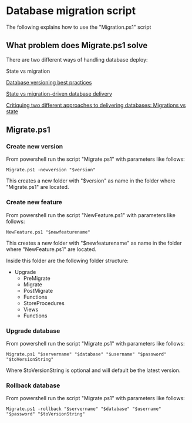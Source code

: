 # Database migration script
The following explains how to use the "Migration.ps1" script

## What problem does Migrate.ps1 solve
There are two different ways of handling database deploy:

State vs migration

[Database versioning best practices](http://enterprisecraftsmanship.com/2015/08/10/database-versioning-best-practices/)

[State vs migration-driven database delivery](http://enterprisecraftsmanship.com/2015/08/18/state-vs-migration-driven-database-delivery/)

[Critiquing two different approaches to delivering databases: Migrations vs state](http://workingwithdevs.com/delivering-databases-migrations-vs-state/)



## Migrate.ps1

### Create new version
From powershell run the script "Migrate.ps1" with parameters like follows:

    Migrate.ps1 -newversion "$version"


This creates a new folder with "$version" as name in the folder where "Migrate.ps1" 
are located.

### Create new feature
From powershell run the script "NewFeature.ps1" with parameters like follows:

    NewFeature.ps1 "$newfeaturename"

This creates a new folder with "$newfeaturename" as name in the folder 
where "NewFeature.ps1" are located.

Inside this folder are the following folder structure:
* Upgrade
  *  PreMigrate
  *  Migrate
  *  PostMigrate
  *  Functions
  *  StoreProcedures
  *  Views
  *  Functions



### Upgrade database
From powershell run the script "Migrate.ps1" with parameters like follows:

    Migrate.ps1 "$servername" "$database" "$username" "$password" "$toVersionString"

Where $toVersionString is optional and will default be the latest version.

### Rollback database
From powershell run the script "Migrate.ps1" with parameters like follows:

    Migrate.ps1 -rollback "$servername" "$database" "$username" "$password" "$toVersionString"
